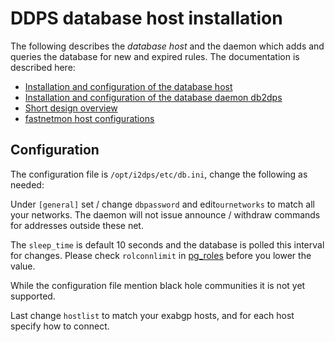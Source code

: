 
# DDPS database host installation

The following describes the _database host_ and the daemon which adds and
queries the database for new and expired rules. The documentation is 
described here:

  - [Installation and configuration of the database host](ddps-database-server-installation.md)
  - [Installation and configuration of the database daemon db2dps](db2dps-documentation.md)
  - [Short design overview](ddps-design-short.md)
  - [fastnetmon host configurations](README-fnm.md)

## Configuration

The configuration file is `/opt/i2dps/etc/db.ini`, change the following as needed:

Under `[general]` set / change `dbpassword` and edit`ournetworks` to match all your networks.
The daemon will not issue announce / withdraw commands for addresses outside these net.

The `sleep_time` is default 10 seconds and the database is polled this interval for changes.
Please check `rolconnlimit` in [pg_roles](https://www.postgresql.org/docs/current/static/view-pg-roles.html)
before you lower the value.

While the configuration file mention black hole communities it is not yet supported.

Last change `hostlist` to match your exabgp hosts, and for each host specify how to connect.

